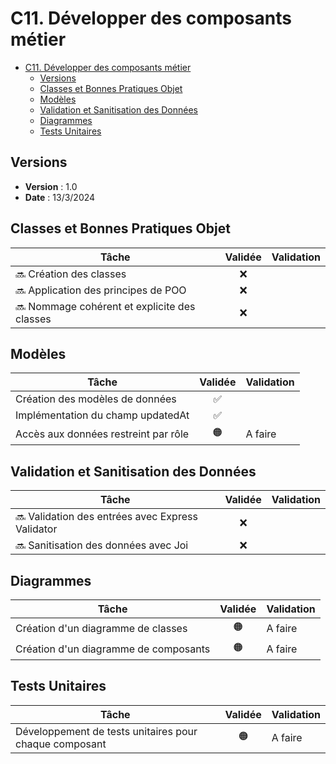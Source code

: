 # C11. Développer des composants métier

- [C11. Développer des composants métier](#c11-développer-des-composants-métier)
  - [Versions](#versions)
  - [Classes et Bonnes Pratiques Objet](#classes-et-bonnes-pratiques-objet)
  - [Modèles](#modèles)
  - [Validation et Sanitisation des Données](#validation-et-sanitisation-des-données)
  - [Diagrammes](#diagrammes)
  - [Tests Unitaires](#tests-unitaires)

## Versions

- **Version** : 1.0
- **Date** : 13/3/2024

## Classes et Bonnes Pratiques Objet

| Tâche                                         | Validée | Validation |
| --------------------------------------------- | :-----: | ---------- |
| 🔜 Création des classes                      |   ❌    |            |
| 🔜 Application des principes de POO          |   ❌    |            |
| 🔜 Nommage cohérent et explicite des classes |   ❌    |            |

## Modèles

| Tâche                                | Validée | Validation |
| ------------------------------------ | :-----: | ---------- |
| Création des modèles de données      |   ✅    |            |
| Implémentation du champ updatedAt    |   ✅    |            |
| Accès aux données restreint par rôle |   🟠    |      A faire      |

## Validation et Sanitisation des Données

| Tâche                                             | Validée | Validation |
| ------------------------------------------------- | :-----: | ---------- |
| 🔜 Validation des entrées avec Express Validator |   ❌    |            |
| 🔜 Sanitisation des données avec Joi             |   ❌    |            |

## Diagrammes

| Tâche                                 | Validée | Validation |
| ------------------------------------- | :-----: | ---------- |
| Création d'un diagramme de classes    |   🟠    |     A faire       |
| Création d'un diagramme de composants |   🟠    |     A faire       |

## Tests Unitaires

| Tâche                                                  | Validée | Validation |
| ------------------------------------------------------ | :-----: | ---------- |
| Développement de tests unitaires pour chaque composant |   🟠    |      A faire      |
